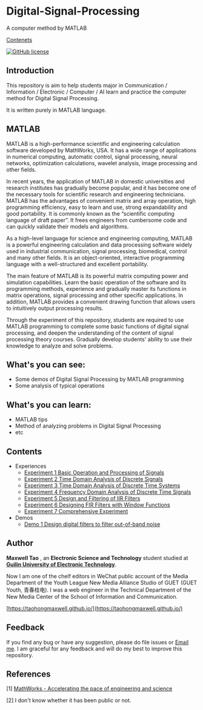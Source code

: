 # Digital-Signal-Processing

A computer method by MATLAB

[Contenets](#Contents)

[![GitHub license](https://img.shields.io/badge/license-MIT-blue.svg)](https://github.com/TaohongMaxwell/Digital-Signal-Processing/edit/master/LICENSE)

## Introduction

This repository is aim to help students major in Communication / Information / Electronic / Computer / AI learn and practice the computer method for Digital Signal Processing.

It is written purely in MATLAB language.

## MATLAB

MATLAB is a high-performance scientific and engineering calculation software developed by MathWorks, USA. It has a wide range of applications in numerical computing, automatic control, signal processing, neural networks, optimization calculations, wavelet analysis, image processing and other fields.

In recent years, the application of MATLAB in domestic universities and research institutes has gradually become popular, and it has become one of the necessary tools for scientific research and engineering technicians. MATLAB has the advantages of convenient matrix and array operation, high programming efficiency, easy to learn and use, strong expandability and good portability. It is commonly known as the “scientific computing language of draft paper”. It frees engineers from cumbersome code and can quickly validate their models and algorithms.

As a high-level language for science and engineering computing, MATLAB is a powerful engineering calculation and data processing software widely used in industrial communication, signal processing, biomedical, control and many other fields. It is an object-oriented, interactive programming language with a well-structured and excellent portability.

The main feature of MATLAB is its powerful matrix computing power and simulation capabilities. Learn the basic operation of the software and its programming methods, experience and gradually master its functions in matrix operations, signal processing and other specific applications. In addition, MATLAB provides a convenient drawing function that allows users to intuitively output processing results.

Through the experiment of this repository, students are required to use MATLAB programming to complete some basic functions of digital signal processing, and deepen the understanding of the content of signal processing theory courses. Gradually develop students' ability to use their knowledge to analyze and solve problems.

## What's you can see:

- Some demos of Digital Signal Processing by MATLAB programming
- Some analysis of typical operations

## What's you can learn:

- MATLAB tips
- Method of analyzing problems in Digital Signal Processing
- etc

## Contents

- Experiences
  - [Experiment 1 Basic Operation and Processing of Signals](./Experiment%201%20Basic%20operation%20and%20processing%20of%20signals.md)
  - [Experiment 2 Time Domain Analysis of Discrete Signals](./Experiment%202%20Time%20domain%20analysis%20of%20discrete%20signals.md) 
  - [Experiment 3 Time Domain Analysis of Discrete Time Systems](./Experiment%203%20Time%20domain%20analysis%20of%20discrete%20time%20systems.md) 
  - [Experiment 4 Frequency Domain Analysis of Discrete Time Signals](./Experiment%204%20Frequency%20Domain%20Analysis%20of%20Discrete%20Time%20Signals.md)
  - [Experiment 5 Design and Filtering of IIR Filters](./Experiment%205%20Design%20and%20Filtering%20of%20IIR%20Filters.md)
  - [Experiment 6 Designing FIR Filters with Window Functions](./Experiment%206%20Designing%20FIR%20Filters%20with%20Window%20Functions.md)
  - [Experiment 7 Comprehensive Experiment](./Experiment%207%20Comprehensive%20experiment.md)
- Demos
  - [Demo 1 Design digital filters to filter out-of-band noise](./Demo%201%20Design%20digital%20filters%20to%20filter%20out-of-band%20noise.md)

## Author

**Maxwell Tao** , an **Electronic Science and Technology** student studied at [**Guilin University of Electronic Technology**](http://www.guet.edu.cn/).

Now I am one of the chelf editors in WeChat public account of the Media Department of the Youth League New Media Alliance Studio of GUET (GUET Youth, 青春桂电). I was a web engineer in the Technical Department of the New Media Center of the School of Information and Communication.

[https://taohongmaxwell.github.io/](https://taohongmaxwell.github.io/)

## Feedback

If you find any bug or have any suggestion, please do file issues or [Email me](mailto:taohong_max@outlook.com?subject=About%20DSP%20on%20GitHub). I am graceful for any feedback and will do my best to improve this repository.

## References

[1] [MathWorks - Accelerating the pace of engineering and science](https://ww2.mathworks.cn/)

[2] I don't know whether it has been public or not.

